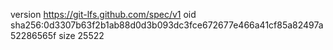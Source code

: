 version https://git-lfs.github.com/spec/v1
oid sha256:0d3307b63f2b1ab88d0d3b093dc3fce672677e466a41cf85a82497a52286565f
size 25522
